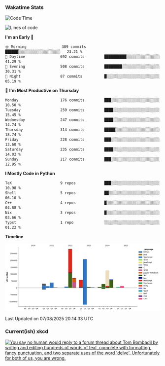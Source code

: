 ### Wakatime Stats
<!--START_SECTION:waka-->
![Code Time](http://img.shields.io/badge/Code%20Time-3%2C347%20hrs%2047%20mins-blue)

![Lines of code](https://img.shields.io/badge/From%20Hello%20World%20I%27ve%20Written-955.7%20thousand%20lines%20of%20code-blue)

**I'm an Early 🐤** 

```text
🌞 Morning                389 commits         ██████░░░░░░░░░░░░░░░░░░░   23.21 % 
🌆 Daytime                692 commits         ██████████░░░░░░░░░░░░░░░   41.29 % 
🌃 Evening                508 commits         ████████░░░░░░░░░░░░░░░░░   30.31 % 
🌙 Night                  87 commits          █░░░░░░░░░░░░░░░░░░░░░░░░   05.19 % 
```
📅 **I'm Most Productive on Thursday** 

```text
Monday                   176 commits         ███░░░░░░░░░░░░░░░░░░░░░░   10.50 % 
Tuesday                  259 commits         ████░░░░░░░░░░░░░░░░░░░░░   15.45 % 
Wednesday                247 commits         ████░░░░░░░░░░░░░░░░░░░░░   14.74 % 
Thursday                 314 commits         █████░░░░░░░░░░░░░░░░░░░░   18.74 % 
Friday                   228 commits         ███░░░░░░░░░░░░░░░░░░░░░░   13.60 % 
Saturday                 235 commits         ████░░░░░░░░░░░░░░░░░░░░░   14.02 % 
Sunday                   217 commits         ███░░░░░░░░░░░░░░░░░░░░░░   12.95 % 
```


**I Mostly Code in Python** 

```text
TeX                      9 repos             ███░░░░░░░░░░░░░░░░░░░░░░   10.98 % 
Shell                    5 repos             ██░░░░░░░░░░░░░░░░░░░░░░░   06.10 % 
C++                      4 repos             █░░░░░░░░░░░░░░░░░░░░░░░░   04.88 % 
Nix                      3 repos             █░░░░░░░░░░░░░░░░░░░░░░░░   03.66 % 
Typst                    1 repo              ░░░░░░░░░░░░░░░░░░░░░░░░░   01.22 % 
```



**Timeline**

![Lines of Code chart](https://raw.githubusercontent.com/joshuajeschek/joshuajeschek/main/assets/bar_graph.png)


 Last Updated on 07/08/2025 20:14:33 UTC
<!--END_SECTION:waka-->

### Current(ish) xkcd
<a id="xkcd-a" title="You say no human would reply to a forum thread about Tom Bombadil by writing and editing hundreds of words of text, complete with formatting, fancy punctuation, and two separate uses of the word 'delve'. Unfortunately for both of us, you are wrong." href="https://www.xkcd.com" target="_blank">
        <img align="center" id="xkcd-img" src="https://imgs.xkcd.com/comics/disclaimer.png" alt="You say no human would reply to a forum thread about Tom Bombadil by writing and editing hundreds of words of text, complete with formatting, fancy punctuation, and two separate uses of the word 'delve'. Unfortunately for both of us, you are wrong." height=300 />
</a>
